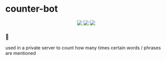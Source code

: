 # counter-bot

<p align="center">
  <a href="https://github.com/tekoh/counter-bot/actions/workflows/codeql-analysis.yml"><img src="https://github.com/tekoh/counter-bot/actions/workflows/codeql-analysis.yml/badge.svg"></a>
  <a href="https://github.com/tekoh/counter-bot/actions/workflows/linting.yml"><img src="https://github.com/tekoh/counter-bot/actions/workflows/linting.yml/badge.svg"></a>
  <a href="https://github.com/tekoh/counter-bot"><img src ="https://sloc.xyz/github/tekoh/counter-bot"></a>
</p>

### 🌴

used in a private server to count how many times certain words / phrases are mentioned
